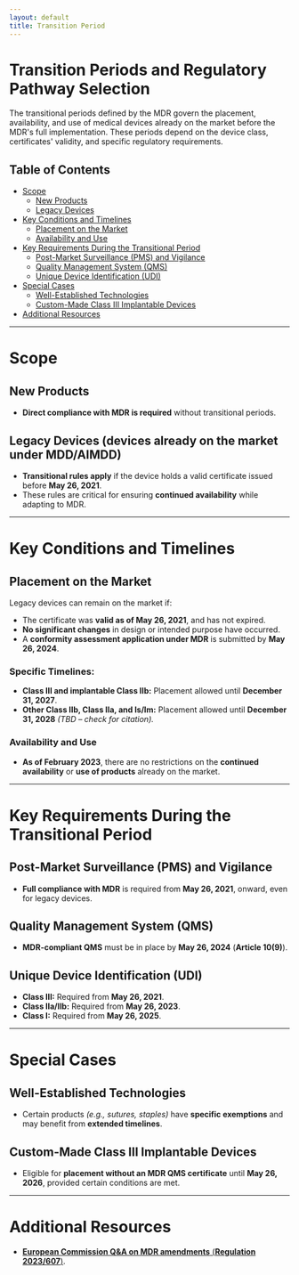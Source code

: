 ```yaml
---
layout: default
title: Transition Period
---
```


# Transition Periods and Regulatory Pathway Selection
The transitional periods defined by the MDR govern the placement, availability, and use of medical devices already on the market before the MDR's full implementation. These periods depend on the device class, certificates' validity, and specific regulatory requirements. 


## Table of Contents
- [Scope](#scope)
  - [New Products](#new-products)
  - [Legacy Devices](#legacy-devices-devices-already-on-the-market-under-mddaimdd)
- [Key Conditions and Timelines](#key-conditions-and-timelines)
  - [Placement on the Market](#placement-on-the-market)
  - [Availability and Use](#availability-and-use)
- [Key Requirements During the Transitional Period](#key-requirements-during-the-transitional-period)
  - [Post-Market Surveillance (PMS) and Vigilance](#post-market-surveillance-pms-and-vigilance)
  - [Quality Management System (QMS)](#quality-management-system-qms)
  - [Unique Device Identification (UDI)](#unique-device-identification-udi)
- [Special Cases](#special-cases)
  - [Well-Established Technologies](#well-established-technologies)
  - [Custom-Made Class III Implantable Devices](#custom-made-class-iii-implantable-devices)
- [Additional Resources](#additional-resources)

---

# Scope

## New Products

- **Direct compliance with MDR is required** without transitional periods.

## Legacy Devices (devices already on the market under MDD/AIMDD)

- **Transitional rules apply** if the device holds a valid certificate issued before **May 26, 2021**.
- These rules are critical for ensuring **continued availability** while adapting to MDR.

---

# Key Conditions and Timelines

## Placement on the Market

Legacy devices can remain on the market if:

- The certificate was **valid as of May 26, 2021**, and has not expired.
- **No significant changes** in design or intended purpose have occurred.
- A **conformity assessment application under MDR** is submitted by **May 26, 2024**.

### Specific Timelines:

- **Class III and implantable Class IIb:** Placement allowed until **December 31, 2027**.
- **Other Class IIb, Class IIa, and Is/Im:** Placement allowed until **December 31, 2028** *(TBD – check for citation).*

### Availability and Use

- **As of February 2023**, there are no restrictions on the **continued availability** or **use of products** already on the market.

---

# Key Requirements During the Transitional Period

## Post-Market Surveillance (PMS) and Vigilance
- **Full compliance with MDR** is required from **May 26, 2021**, onward, even for legacy devices.

## Quality Management System (QMS)
- **MDR-compliant QMS** must be in place by **May 26, 2024** (**Article 10(9)**).

## Unique Device Identification (UDI)
- **Class III:** Required from **May 26, 2021**.
- **Class IIa/IIb:** Required from **May 26, 2023**.
- **Class I:** Required from **May 26, 2025**.

---

# Special Cases

## Well-Established Technologies
- Certain products *(e.g., sutures, staples)* have **specific exemptions** and may benefit from **extended timelines**.

## Custom-Made Class III Implantable Devices
- Eligible for **placement without an MDR QMS certificate** until **May 26, 2026**, provided certain conditions are met.

---

# Additional Resources

- [**European Commission Q&A on MDR amendments** (**Regulation 2023/607**)](https://health.ec.europa.eu/latest-updates/qa-practical-aspects-related-implementation-regulation-eu-2023607-extension-mdr-transitional-period-2023-03-28_en).
